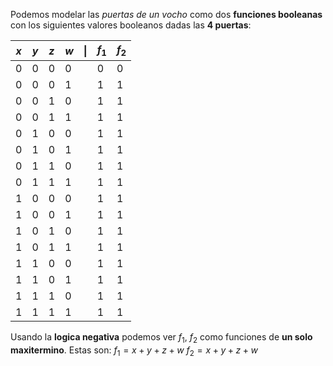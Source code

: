 Podemos modelar las *puertas de un vocho* como dos **funciones booleanas** con los siguientes valores booleanos dadas las **4 puertas**:

| $x$ | $y$ | $z$ | $w$ | $\|$ | $f_1$ | $f_2$ |
| --- | --- | --- | --- | ---- | ----- | ----- |
| 0   | 0   | 0   | 0   |      | 0     | 0     |
| 0   | 0   | 0   | 1   |      | 1     | 1     |
| 0   | 0   | 1   | 0   |      | 1     | 1     |
| 0   | 0   | 1   | 1   |      | 1     | 1     |
| 0   | 1   | 0   | 0   |      | 1     | 1     |
| 0   | 1   | 0   | 1   |      | 1     | 1     |
| 0   | 1   | 1   | 0   |      | 1     | 1     |
| 0   | 1   | 1   | 1   |      | 1     | 1     |
| 1   | 0   | 0   | 0   |      | 1     | 1     |
| 1   | 0   | 0   | 1   |      | 1     | 1     |
| 1   | 0   | 1   | 0   |      | 1     | 1     |
| 1   | 0   | 1   | 1   |      | 1     | 1     |
| 1   | 1   | 0   | 0   |      | 1     | 1     |
| 1   | 1   | 0   | 1   |      | 1     | 1     |
| 1   | 1   | 1   | 0   |      | 1     | 1     |
| 1   | 1   | 1   | 1   |      | 1     | 1     |
Usando la **logica negativa** podemos ver $f_1$, $f_2$ como funciones de **un solo maxitermino**. Estas son:
					$f_1=x+y+z+w$
					$f_2=x+y+z+w$
	